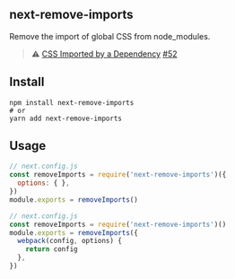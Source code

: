 next-remove-imports
---

Remove the import of global CSS from node_modules.

> ⚠️ [CSS Imported by a Dependency](https://github.com/vercel/next.js/blob/master/errors/css-npm.md) [#52](https://github.com/uiwjs/react-md-editor/issues/52#issuecomment-848969341)

## Install

```shell
npm install next-remove-imports
# or
yarn add next-remove-imports
```

## Usage

```js
// next.config.js
const removeImports = require('next-remove-imports')({
  options: { },
})
module.exports = removeImports()
```

```js
// next.config.js
const removeImports = require('next-remove-imports')()
module.exports = removeImports({
  webpack(config, options) {
    return config
  },
})
```